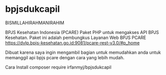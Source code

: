 # bpjsdukcapil
BISMILLAHIRAHMANIRAHIM

BPJS Kesehatan Indonesia (PCARE)
Paket PHP untuk mengakses API BPJS Kesehatan. Paket ini adalah pembungkus Layanan Web BPJS PCARE https://dvlp.bpjs-kesehatan.go.id:9081/pcare-rest-v3.0/#p_home

Dibuat karena saya ingin mengambil bagian untuk memudahkan anda untuk memanggil api bpjs pcare dengan cara yang lebih mudah.

Cara Install
composer require irfanmyj/bpjsdukcapil
